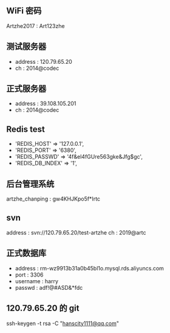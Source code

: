 ## WiFi 密码
Artzhe2017 : Art123zhe

## 测试服务器
* address : 120.79.65.20
* ch : 2014@codec


## 正式服务器
* address : 39.108.105.201
* ch : 2014@codec


## Redis test
* 'REDIS_HOST' => '127.0.0.1',
* 'REDIS_PORT' => '6380',
* 'REDIS_PASSWD' => '4f&el4fGUre563gke&Jfg$gc',
* 'REDIS_DB_INDEX' => '1',

## 后台管理系统
artzhe_chanping : gw4KHJKpo5f*Irtc


## svn
address : svn://120.79.65.20/test-artzhe
ch : 2019@artc

## 正式数据库
* address : rm-wz9913b31a0b45bl1o.mysql.rds.aliyuncs.com
* port : 3306
* username : harry
* passwd : adf!@#ASD&*fdc



## 120.79.65.20 的 git
ssh-keygen -t rsa -C "hanscity1111@qq.com"